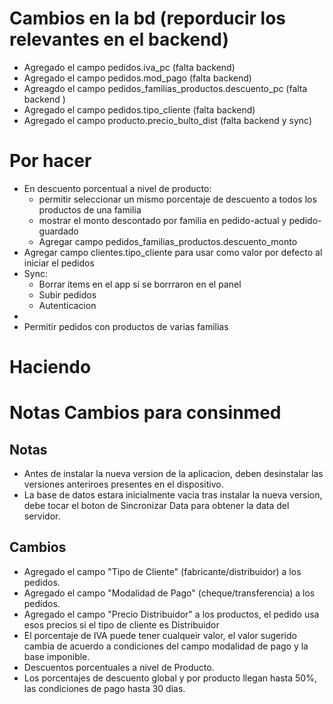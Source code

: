 # Cambios en la bd (reporducir los relevantes en el backend)

- Agregado el campo pedidos.iva_pc (falta backend)
- Agregado el campo pedidos.mod_pago (falta backend)
- Agreagdo el campo pedidos_familias_productos.descuento_pc (falta backend )
- Agregado el campo pedidos.tipo_cliente (falta backend)
- Agregado el campo producto.precio_bulto_dist (falta backend y sync)


# Por hacer
- En descuento porcentual a nivel de producto:
	- permitir seleccionar un mismo porcentaje de descuento a todos los productos de una familia
	- mostrar el monto descontado por familia en pedido-actual y pedido-guardado
	- Agregar campo pedidos_familias_productos.descuento_monto
- Agregar campo clientes.tipo_cliente para usar como valor por defecto al iniciar el pedidos  
- Sync: 
	- Borrar items en el app si se borrraron en el panel
	- Subir pedidos
	- Autenticacion
- 
- Permitir pedidos con productos de varias familias


# Haciendo


# Notas Cambios para consinmed 

## Notas

- Antes de instalar la nueva version de la aplicacion, deben desinstalar las versiones anteriroes presentes en el dispositivo.
- La base de datos estara inicialmente vacia tras instalar la nueva version, debe tocar el boton de Sincronizar Data para obtener la data del servidor. 

## Cambios

- Agregado el campo "Tipo de Cliente" (fabricante/distribuidor) a los pedidos. 
- Agregado el campo "Modalidad de Pago" (cheque/transferencia) a los pedidos. 
- Agregado el campo "Precio Distribuidor" a los productos, el pedido usa esos precios si el tipo de cliente es Distribuidor
- El porcentaje de IVA puede tener cualqueir valor, el valor sugerido cambia de acuerdo a condiciones del campo modalidad de pago y la base imponible.
- Descuentos porcentuales a nivel de Producto.
- Los porcentajes de descuento global y por producto llegan hasta 50%, las condiciones de pago hasta 30 dias. 
 